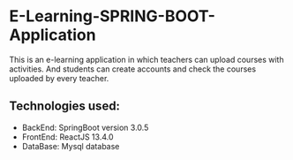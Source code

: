 # E-Learning-SPRING-BOOT-Application

This is an e-learning application in which teachers can upload courses with activities. 
And students can create accounts and check the courses uploaded by every teacher.

## Technologies used:
* BackEnd: SpringBoot version 3.0.5
* FrontEnd: ReactJS 13.4.0
* DataBase: Mysql database


